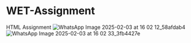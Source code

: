 # WET-Assignment
HTML Assignment
![WhatsApp Image 2025-02-03 at 16 02 12_58afdab4](https://github.com/user-attachments/assets/5998198b-a7cc-4c2a-8cb5-ce47c64a0f9b)
![WhatsApp Image 2025-02-03 at 16 02 33_3fb4427e](https://github.com/user-attachments/assets/638f0d3a-cb97-4e17-ab39-0805156df1c9)
